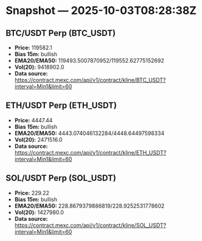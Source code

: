 # Snapshot — 2025-10-03T08:28:38Z

## BTC/USDT Perp (BTC_USDT)
- **Price:** 119582.1
- **Bias 15m:** bullish
- **EMA20/EMA50:** 119493.5007870952/119552.62775152692
- **Vol(20):** 9418902.0
- **Data source:** https://contract.mexc.com/api/v1/contract/kline/BTC_USDT?interval=Min1&limit=60

## ETH/USDT Perp (ETH_USDT)
- **Price:** 4447.44
- **Bias 15m:** bullish
- **EMA20/EMA50:** 4443.074046132284/4448.64497598334
- **Vol(20):** 2471516.0
- **Data source:** https://contract.mexc.com/api/v1/contract/kline/ETH_USDT?interval=Min1&limit=60

## SOL/USDT Perp (SOL_USDT)
- **Price:** 229.22
- **Bias 15m:** bullish
- **EMA20/EMA50:** 228.8679379886819/228.9252531778602
- **Vol(20):** 1427980.0
- **Data source:** https://contract.mexc.com/api/v1/contract/kline/SOL_USDT?interval=Min1&limit=60
